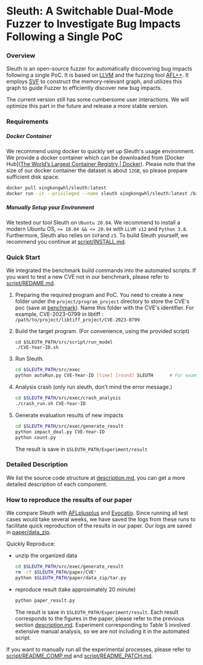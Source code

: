 # Sleuth: A Switchable Dual-Mode Fuzzer to Investigate Bug Impacts Following a Single PoC

### Overview

Sleuth is an open-source fuzzer for automatically discovering bug impacts following a single PoC. It is based on [LLVM](https://github.com/llvm/llvm-project.git) and the fuzzing tool [AFL++](https://github.com/AFLplusplus/AFLplusplus.git). It employs [SVF](https://github.com/SVF-tools/SVF.git) to construct the memory-relevant graph, and utilizes this graph to guide Fuzzer to efficiently discover new bug impacts. 

The current version still has some cumbersome user interactions. We will optimize this part in the future and release a more stable version.

### Requirements

##### Docker Container

We recommend using docker to quickly set up Sleuth's usage environment. We provide a docker container which can be downloaded from [Docker Hub]([The World’s Largest Container Registry | Docker](https://www.docker.com/products/docker-hub/)). Please note that the size of our docker container the dataset is about `12GB`, so please prepare sufficient disk space.

```bash
docker pull xingkongwhl/sleuth:latest
docker run -it --privileged --name sleuth xingkongwhl/sleuth:latest /bin/bash	# Don't overlook the '--privileged' option.
```

##### Manually Setup your Environment

We tested our tool Sleuth on `Ubuntu 20.04`. We recommend to install a modern Ubuntu OS, `>= 18.04 && <= 20.04` with `LLVM v12` and `Python 3.8`. Furthermore, Sleuth also relies on `SVF`and `z3`. To build Sleuth yourself, we recommend you continue at [script/INSTALL.md](src/script/INSTALL.md). 

### Quick Start

We integrated the benchmark build commands into the automated scripts. If you want to test a new CVE not in our benchmark, please refer to [script/REDAME.md](src/script/README.md).

1. Preparing the required program and PoC. You need to create a new folder under the `project/program_project` directory to store the CVE's poc (save at [benchmark](benchmark)). Name this folder with the CVE's identifier. For example, CVE-2023-0799 in libtiff : `/path/to/project/libtiff_project/CVE-2023-0799`

2. Build the target program.  (For convenience, using the provided script)

   ```
   cd $SLEUTH_PATH/src/script/run_model
   ./CVE-Year-ID.sh
   ```

3. Run Sleuth.

   ```bash
   cd $SLEUTH_PATH/src/exec
   python autoRun.py CVE-Year-ID [time] [round] SLEUTH		# For example, python autoRun.py CVE-Year-ID 20m 1 SLEUTH
   ```

4. Analysis crash (only run sleuth, don't mind the error message.)

   ```bash
   cd $SLEUTH_PATH/src/exec/crash_analysis
   ./crash_run.sh CVE-Year-ID
   ```

5. Generate evaluation results of new impacts

   ```bash
   cd $SLEUTH_PATH/src/exec/generate_result
   python impact_deal.py CVE-Year-ID
   python count.py
   ```

   The result is save in `$SLEUTH_PATH/Experiment/result`

### Detailed Description

We list the source code structure at [description.md](src/script/description.md), you can get a more detailed description of each component.

### How to reproduce the results of our paper

We compare Sleuth with [AFLplusplus](https://github.com/AFLplusplus/AFLplusplus) and [Evocatio](https://github.com/HexHive/Evocatio).
Since running all test cases would take several weeks, we have saved the logs from these runs to facilitate quick reproduction of the results in our paper. Our logs are saved in [paper/data_zip](paper/data_zip/).

Quickly Reproduce:

- unzip the organized data

  ```bash
  cd $SLEUTH_PATH/src/exec/generate_result
  rm -rf $SLEUTH_PATH/paper/CVE*
  python $SLEUTH_PATH/paper/data_zip/tar.py
  ```

- reproduce result (take approximately 20 minute)

  ```bash
  python paper_result.py
  ```

  The result is save in `$SLEUTH_PATH/Experiment/result`. Each result corresponds to the figures in the paper, please refer to the previous section [description.md](src/script/description.md). Experiment corresponding to Table 5 involved extensive manual analysis, so we are not including it in the automated script.

If you want to manually run all the experimental processes, please refer to [script/README_COMP.md](src/script/README_COMP.md) and [script/README_PATCH.md](src/script/README_PATCH.md).
